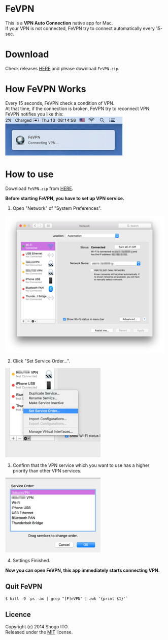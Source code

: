 FeVPN
=====

This is a **VPN Auto Connection** native app for Mac.  
If your VPN is not connected, FeVPN try to connect automatically every 15-sec.  

# Download
Check releases [HERE](https://github.com/showwin/FeVPN/releases) and please download `FeVPN.zip`.

# How FeVPN Works
Every 15 seconds, FeVPN check a condition of VPN.  
At that time, if the connection is broken, FeVPN try to reconnect VPN.  
FeVPN notifies you like this:  
![notification](https://github.com/showwin/FeVPN/blob/master/images/notification.png)

# How to use
Download `FeVPN.zip` from [HERE](https://github.com/showwin/FeVPN/releases).

**Before starting FeVPN, you have to set up VPN service.**

1. Open "Network" of "System Preferences".  
<img width="500" alt="step1" src="https://github.com/showwin/FeVPN/blob/master/images/step1.png">


2. Click "Set Service Order...".  
<img width="300" alt="step2" src="https://github.com/showwin/FeVPN/blob/master/images/step2.png">


3. Confirm that the VPN service which you want to use has a higher priority than other VPN services.  
<img width="300" alt="step2" src="https://github.com/showwin/FeVPN/blob/master/images/step3.png">

4. Settings Finished.

**Now you can open FeVPN, this app immediately starts connecting VPN.**



## Quit FeVPN
```
$ kill -9 `ps -ax | grep "[F]eVPN" | awk '{print $1}'`
```

## Licence
Copyright (c) 2014 Shogo ITO.  
Released under the [MIT](http://opensource.org/licenses/mit-license.php) license.
